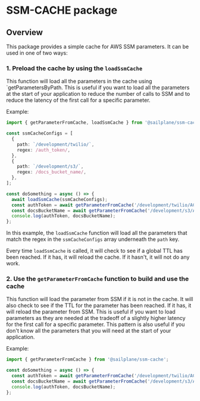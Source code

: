 # SSM-CACHE package

## Overview

This package provides a simple cache for AWS SSM parameters. It can be used in one of two ways:

### 1. Preload the cache by using the `loadSsmCache`

This function will load all the parameters in the cache using `getParametersByPath. This is useful if you want to load all the parameters at the start of your application to reduce the number of calls to SSM and to reduce the latency of the first call for a specific parameter.

Example:

```typescript
import { getParameterFromCache, loadSsmCache } from '@sailplane/ssm-cache';

const ssmCacheConfigs = [
  {
    path: `/development/twilio/`,
    regex: /auth_token/,
  },
  {
    path: `/development/s3/`,
    regex: /docs_bucket_name/,
  },
];

const doSomething = async () => {
  await loadSsmCache(ssmCacheConfigs);
  const authToken = await getParameterFromCache('/development/twilio/AC12345678/auth_token');
  const docsBucketName = await getParameterFromCache('/development/s3/AC12345678/docs_bucket_name');
  console.log(authToken, docsBucketName);
};
```

In this example, the `loadSsmCache` function will load all the parameters that match the regex in the `ssmCacheConfigs` array underneath the `path` key.

Every time `loadSsmCache` is called, it will check to see if a global TTL has been reached. If it has, it will reload the cache. If it hasn't, it will not do any work.

### 2. Use the `getParameterFromCache` function to build and use the cache

This function will load the parameter from SSM if it is not in the cache. It will also check to see if the TTL for the parameter has been reached. If it has, it will reload the parameter from SSM. This is useful if you want to load parameters as they are needed at the tradeoff of a slightly higher latency for the first call for a specific parameter. This pattern is also useful if you don't know all the parameters that you will need at the start of your application.

Example:

```typescript
import { getParameterFromCache } from '@sailplane/ssm-cache';

const doSomething = async () => {
  const authToken = await getParameterFromCache('/development/twilio/AC12345678/auth_token');
  const docsBucketName = await getParameterFromCache('/development/s3/AC12345678/docs_bucket_name');
  console.log(authToken, docsBucketName);
};
```
